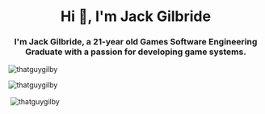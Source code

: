 <h1 align="center">Hi 👋, I'm Jack Gilbride</h1>
<h3 align="center">I'm Jack Gilbride, a 21-year old Games Software Engineering Graduate with a passion for developing game systems.</h3>

<p align="left"> <img src="https://komarev.com/ghpvc/?username=thatguygilby" alt="thatguygilby" /> </p>
<p align="left"> <img src="https://github-readme-stats.vercel.app/api/top-langs/?username=thatguygilby&hide=c,objective-c&layout=compact" alt="thatguygilby" /> </p>

<p>&nbsp;<img align="center" src="https://github-readme-stats.vercel.app/api?username=thatguygilby&show_icons=true&count_private=true" alt="thatguygilby" /></p>
